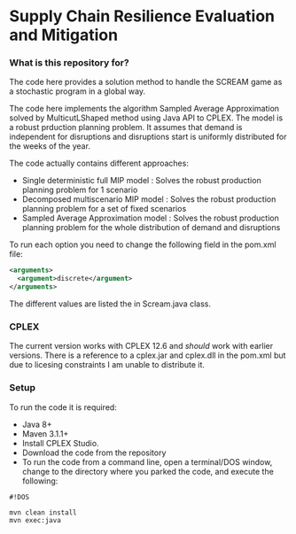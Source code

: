 # Supply Chain Resilience Evaluation and Mitigation #

### What is this repository for? ###

The code here provides a solution method to handle the SCREAM game as a stochastic program in a global way.

The code here implements the algorithm Sampled Average Approximation solved by MulticutLShaped method using Java API to CPLEX. The model is a robust prduction planning problem.
It assumes that demand is independent for disruptions and disruptions start is uniformly distributed for the weeks of the year.

The code actually contains different approaches:

* Single deterministic full MIP model : Solves the robust production planning problem for 1 scenario
* Decomposed multiscenario MIP model : Solves the robust production planning problem for a set of fixed scenarios
* Sampled Average Approximation model : Solves the robust production planning problem for the whole distribution of demand and disruptions

To run each option you need to change the following field in the pom.xml file:
```xml
<arguments>
  <argument>discrete</argument>
</arguments>
```
The different values are listed the in Scream.java class.

### CPLEX ###
The current version works with CPLEX 12.6 and *should* work with earlier versions. 
There is a reference to a cplex.jar and cplex.dll in the pom.xml but due to licesing constraints I am unable to distribute it.

### Setup ###

To run the code it is required:
* Java 8+
* Maven 3.1.1+
* Install CPLEX Studio.
* Download the code from the repository
* To run the code from a command line, open a terminal/DOS window, change to the directory where you parked the code, and execute the following:

```
#!DOS

mvn clean install
mvn exec:java
```
